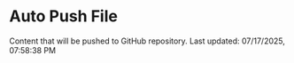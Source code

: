 # Auto Push File

Content that will be pushed to GitHub repository.
Last updated: 07/17/2025, 07:58:38 PM